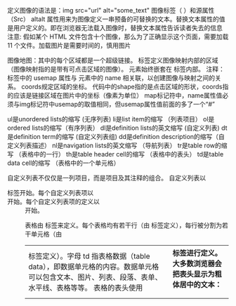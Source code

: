 定义图像的语法是：img src="url" alt="some_text"                         图像标签（ <img>）和源属性（Src）
 altalt 属性用来为图像定义一串预备的可替换的文本。替换文本属性的值是用户定义的。即在浏览器无法载入图像时，替换文本属性告诉读者失去的信息
 注意: 假如某个 HTML 文件包含十个图像，那么为了正确显示这个页面，需要加载 11 个文件。加载图片是需要时间的，慎用图片
 
 
 图像地图：其中的每个区域都是一个超级链接。
 <area> 标签定义图像映射内部的区域（图像映射指的是带有可点击区域的图像）。<area> 元素始终嵌套在 <map> 标签内部。
注释： <img> 标签中的 usemap 属性与 <map> 元素中的 name 相关联，以创建图像与映射之间的关系。
coords规定区域的坐标。
代码中的shape指的是点击区域的形状，coords指的应该是链接区域在图片中的坐标（像素为单位）
 map标记符中，name属性值必须与img标记符中usemap的取值相同，但usemap属性值前面的多了一个“#”
 
 
 
 
 ul是unordered lists的缩写 (无序列表)
li是list item的缩写 （列表项目）
ol是ordered lists的缩写（有序列表）
dl是definition lists的英文缩写 (自定义列表)
dt是definition term的缩写 (自定义列表组)
dd是definition description的缩写（自定义列表描述）
nl是navigation lists的英文缩写 （导航列表）
tr是table row的缩写 （表格中的一行）
th是table header cell的缩写 （表格中的表头）
td是table data cell的缩写 （表格中的一个单元格）


自定义列表不仅仅是一列项目，而是项目及其注释的组合。
自定义列表以 <dl> 标签开始。每个自定义列表项以 <dt> 开始。每个自定义列表项的定义以 <dd> 开始。
 
 
 表格由 <table> 标签来定义。每个表格均有若干行（由 <tr> 标签定义），每行被分割为若干单元格（由 <td> 标签定义）。字母 td 指表格数据（table data），即数据单元格的内容。数据单元格可以包含文本、图片、列表、段落、表单、水平线、表格等等。
 表格的表头使用 <th> 标签进行定义。
大多数浏览器会把表头显示为粗体居中的文本：

